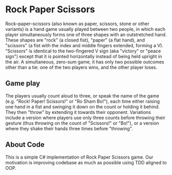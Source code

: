 # Rock Paper Scissors

Rock–paper–scissors (also known as paper, scissors, stone or other variants) is a hand game usually played between two people, in which each player simultaneously forms one of three shapes with an outstretched hand. These shapes are "rock" (a closed fist), "paper" (a flat hand), and "scissors" (a fist with the index and middle fingers extended, forming a V). "Scissors" is identical to the two-fingered V sign (aka "victory" or "peace sign") except that it is pointed horizontally instead of being held upright in the air. A simultaneous, zero-sum game, it has only two possible outcomes other than a tie: one of the two players wins, and the other player loses.

## Game play

The players usually count aloud to three, or speak the name of the game (e.g. "Rock! Paper! Scissors!" or "Ro Sham Bo!"), each time either raising one hand in a fist and swinging it down on the count or holding it behind. They then "throw" by extending it towards their opponent. Variations include a version where players use only three counts before throwing their gesture (thus throwing on the count of "Scissors!" or "Bo!"), or a version where they shake their hands three times before "throwing".

## About Code

This is a simple C# implementation of Rock Paper Scissors game. Our motivation is improving codebase as much as possible using TDD aligned to OOP. 
